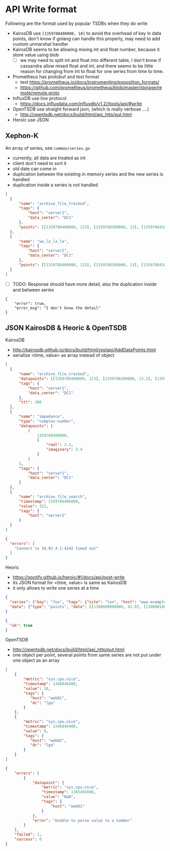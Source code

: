 # API Write format

Following are the format used by popular TSDBs when they do write

- KairosDB use `[1359788400000, 10]` to avoid the overhead of key in data points, don't know if golang can
handle this properly, may need to add custom unmarshal handler
- KairosDB seems to be allowing mixing int and float number, because it store value using blob
  - [ ] we may need to split int and float into different table, I don't know if cassandra allow mixed float and int,
  and there seems to be little reason for changing from int to float for one series from time to time.
- Prometheus has protobuf and text format
  - text https://prometheus.io/docs/instrumenting/exposition_formats/
  - https://github.com/prometheus/prometheus/blob/master/storage/remote/remote.proto
- InfluxDB use line protocol
  - https://docs.influxdata.com/influxdb/v1.2//tools/api/#write
- OpenTSDB use straight forward json, (which is really verbose ....)
  - http://opentsdb.net/docs/build/html/api_http/put.html
- Heroic use JSON

## Xephon-K

An array of series, see `common/series.go`

- currently, all data are treated as int
- client don't need to sort it
- old date can come in
- duplication between the existing in memory series and the new series is handled
- duplication inside a series is not handled

````json
[
  {
      "name": "archive_file_tracked",
      "tags": {
          "host": "server1",
          "data_center": "DC1"
      },
      "points": [[1359788400000, 123], [1359788300000, 13], [1359788410000, 23]],
  },
  {
      "name": "wa_la_la_la",
      "tags": {
          "host": "server2",
          "data_center": "DC1"
      },
      "points": [[1359788400000, 123], [1359788300000, 13], [1359788410000, 23]],
  }
]
````

- [ ] TODO: Response should have more detail, also the duplication inside and between series

````
{
    "error": true,
    "error_msg": "I don't know the detail"
}
````

## JSON KairosDB & Heoric & OpenTSDB

KairosDB

- http://kairosdb.github.io/docs/build/html/restapi/AddDataPoints.html
- serialize <time, value> as array instead of object

````json
[
  {
      "name": "archive_file_tracked",
      "datapoints": [[1359788400000, 123], [1359788300000, 13.2], [1359788410000, 23.1]],
      "tags": {
          "host": "server1",
          "data_center": "DC1"
      },
      "ttl": 300
  },
  {
      "name": "impedance",
      "type": "complex-number",
      "datapoints": [
          [
              1359788400000,
              {
                  "real": 2.3,
                  "imaginary": 3.4
              }
          ]
      ],
      "tags": {
          "host": "server1",
          "data_center": "DC1"
      }
  },
  {
      "name": "archive_file_search",
      "timestamp": 1359786400000,
      "value": 321,
      "tags": {
          "host": "server2"
      }
  }
]
````

````json
{
  "errors": [
    "Connect to 10.92.4.1:4242 timed out"
  ]
}
````

Heoric

- https://spotify.github.io/heroic/#!/docs/api/post-write
- its JSON format for <time, value> is same as KairosDB
- it only allows to write one series at a time

````json
{
  "series": {"key": "foo", "tags": {"site": "lon", "host": "www.example.com"}},
  "data": {"type": "points", "data": [[1300000000000, 42.0], [1300001000000, 84.0]]}
}
````

````json
{
  "ok": true
}
````

OpenTSDB

- http://opentsdb.net/docs/build/html/api_http/put.html
- one object per point, several points from same series are not put under one object as an array

````json
[
    {
        "metric": "sys.cpu.nice",
        "timestamp": 1346846400,
        "value": 18,
        "tags": {
           "host": "web01",
           "dc": "lga"
        }
    },
    {
        "metric": "sys.cpu.nice",
        "timestamp": 1346846400,
        "value": 9,
        "tags": {
           "host": "web02",
           "dc": "lga"
        }
    }
]
````

````json
{
    "errors": [
        {
            "datapoint": {
                "metric": "sys.cpu.nice",
                "timestamp": 1365465600,
                "value": "NaN",
                "tags": {
                    "host": "web01"
                }
            },
            "error": "Unable to parse value to a number"
        }
    ],
    "failed": 1,
    "success": 0
}
````
